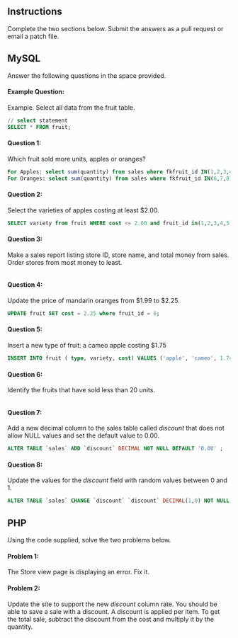 ## Instructions
Complete the two sections below. Submit the answers as a pull request or email a patch file.

## MySQL
Answer the following questions in the space provided.

#### Example Question:
Example. Select all data from the fruit table.
```sql
// select statement
SELECT * FROM fruit;
```

#### Question 1:
Which fruit sold more units, apples or oranges?
```sql
For Apples: select sum(quantity) from sales where fkfruit_id IN(1,2,3,4,5) order by quantity ASC;
For Oranges: select sum(quantity) from sales where fkfruit_id IN(6,7,8) order by quantity ASC;
```

#### Question 2:
Select the varieties of apples costing at least $2.00.
```sql
SELECT variety from fruit WHERE cost <= 2.00 and fruit_id in(1,2,3,4,5);

```

#### Question 3:
Make a sales report listing store ID, store name, and total money from sales. Order stores from most money to least.
```sql

```

#### Question 4:
Update the price of mandarin oranges from $1.99 to $2.25.
```sql
UPDATE fruit SET cost = 2.25 where fruit_id = 8;
```

#### Question 5:
Insert a new type of fruit: a cameo apple costing $1.75
```sql
INSERT INTO fruit ( type, variety, cost) VALUES ('apple', 'cameo', 1.74);
```

#### Question 6:
Identify the fruits that have sold less than 20 units.
```sql

```

#### Question 7:
Add a new decimal column to the sales table called *discount* that does not allow NULL values and set the default value to 0.00.
```sql
ALTER TABLE `sales` ADD `discount` DECIMAL NOT NULL DEFAULT '0.00' ;

```

#### Question 8:
Update the values for the *discount* field with random values between 0 and 1.
```sql
ALTER TABLE `sales` CHANGE `discount` `discount` DECIMAL(1,0) NOT NULL DEFAULT'0';
```

## PHP
Using the code supplied, solve the two problems below.

#### Problem 1:
The Store view page is displaying an error. Fix it.

#### Problem 2:
Update the site to support the new *discount* column rate.
You should be able to save a sale with a discount.
A discount is applied per item. To get the total sale, subtract the discount from the cost and multiply it by the quantity.
